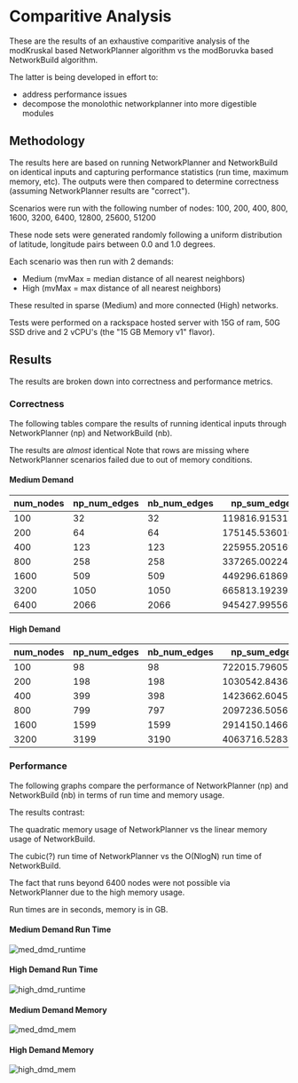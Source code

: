 # Comparitive Analysis

These are the results of an exhaustive comparitive analysis of the modKruskal 
based NetworkPlanner algorithm vs the modBoruvka based NetworkBuild algorithm.

The latter is being developed in effort to:
- address performance issues
- decompose the monolothic networkplanner into more digestible modules 

## Methodology

The results here are based on running NetworkPlanner and NetworkBuild on 
identical inputs and capturing performance statistics (run time, 
maximum memory, etc).  The outputs were then compared to determine 
correctness (assuming NetworkPlanner results are "correct").  

Scenarios were run with the following number of nodes:
100, 200, 400, 800, 1600, 3200, 6400, 12800, 25600, 51200

These node sets were generated randomly following a uniform distribution of
latitude, longitude pairs between 0.0 and 1.0 degrees.  

Each scenario was then run with 2 demands:

- Medium (mvMax = median distance of all nearest neighbors)
- High (mvMax = max distance of all nearest neighbors)

These resulted in sparse (Medium) and more connected (High) networks.

Tests were performed on a rackspace hosted server with 15G of ram, 50G SSD 
drive and 2 vCPU's (the "15 GB Memory v1" flavor).  

## Results

The results are broken down into correctness and performance metrics.  


### Correctness

The following tables compare the results of running identical inputs
through NetworkPlanner (np) and NetworkBuild (nb).  

The results are *almost* identical  Note that rows are missing where NetworkPlanner
scenarios failed due to out of memory conditions.  

#### Medium Demand

| num_nodes | np_num_edges | nb_num_edges | np_sum_edge_lens   | nb_sum_edge_lens   |
|-----------|--------------|--------------|--------------------|--------------------|
| 100       | 32           | 32           | 119816.9153137207  | 119816.9153276966  |
| 200       | 64           | 64           | 175145.5360107422  | 175145.5354555251  |
| 400       | 123          | 123          | 225955.20516967773 | 225955.20591952585 |
| 800       | 258          | 258          | 337265.002243042   | 337265.00145902054 |
| 1600      | 509          | 509          | 449296.6186981201  | 449296.6191125113  |
| 3200      | 1050         | 1050         | 665813.1923933029  | 665813.1931482236  |
| 6400      | 2066         | 2066         | 945427.9955635071  | 945427.9959691941  | 


#### High Demand

| num_nodes | np_num_edges | nb_num_edges | np_sum_edge_lens   | nb_sum_edge_lens   |
|-----------|--------------|--------------|--------------------|--------------------|
| 100       | 98           | 98           | 722015.7960510254  | 722015.7931261827  |
| 200       | 198          | 198          | 1030542.8436889648 | 1030542.839258047  |
| 400       | 399          | 398          | 1423662.604522705  | 1421991.7194512442 |
| 800       | 799          | 797          | 2097236.5056762695 | 2088079.4905254904 |
| 1600      | 1599         | 1599         | 2914150.146613121  | 2914150.148561445  |
| 3200      | 3199         | 3190         | 4063716.528371811  | 4041834.9088378055 |


### Performance

The following graphs compare the performance of NetworkPlanner (np) and 
NetworkBuild (nb) in terms of run time and memory usage.  

The results contrast: 

The quadratic memory usage of NetworkPlanner vs the linear memory usage of 
NetworkBuild.  

The cubic(?) run time of NetworkPlanner vs the O(NlogN) run time of 
NetworkBuild.

The fact that runs beyond 6400 nodes were not possible via NetworkPlanner due
to the high memory usage.  

Run times are in seconds, memory is in GB.  

#### Medium Demand Run Time

![med_dmd_runtime](http://i.imgur.com/16Ausud.png)

#### High Demand Run Time

![high_dmd_runtime](http://i.imgur.com/SgZdbdf.png)

#### Medium Demand Memory 

![med_dmd_mem](http://i.imgur.com/TCeGe5H.png)

#### High Demand Memory 

![high_dmd_mem](http://i.imgur.com/cPg30tV.png)


